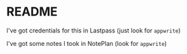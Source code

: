 # README

I've got credentials for this in Lastpass (just look for `appwrite`) 

I've got some notes I took in NotePlan (look for `appwrite`)

